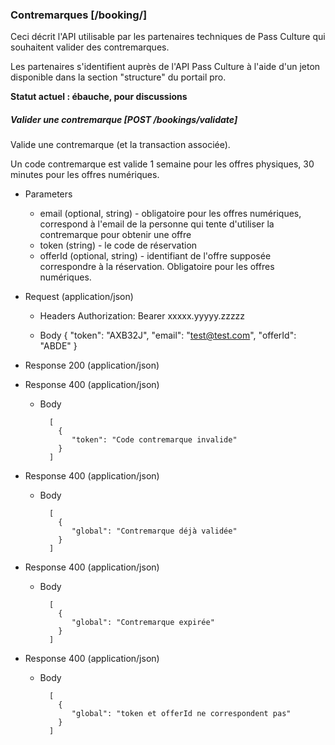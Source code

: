 ### Contremarques [/booking/]

Ceci décrit l'API utilisable par les partenaires techniques de Pass Culture qui souhaitent valider des contremarques.

Les partenaires s'identifient auprès de l'API Pass Culture à l'aide d'un jeton disponible dans la section "structure" du portail pro.

**Statut actuel : ébauche, pour discussions**

##### Valider une contremarque [POST /bookings/validate]

Valide une contremarque (et la transaction associée).

Un code contremarque est valide 1 semaine pour les offres physiques, 30 minutes pour les offres numériques.

+ Parameters

  + email (optional, string) - obligatoire pour les offres numériques, correspond à l'email de la personne qui tente d'utiliser la contremarque pour obtenir une offre
  + token (string) - le code de réservation
  + offerId (optional, string) - identifiant de l'offre supposée correspondre à la réservation. Obligatoire pour les offres numériques.

+ Request (application/json)

    + Headers
       Authorization: Bearer xxxxx.yyyyy.zzzzz

    + Body
       { 
         "token": "AXB32J", 
         "email": "test@test.com",
         "offerId": "ABDE"
       }

+ Response 200 (application/json)

+ Response 400 (application/json)

    + Body

            [
              {
                 "token": "Code contremarque invalide"
              }
            ]

+ Response 400 (application/json)

    + Body

            [
              {
                 "global": "Contremarque déjà validée"
              }
            ]


+ Response 400 (application/json)

    + Body

            [
              {
                 "global": "Contremarque expirée"
              }
            ]


+ Response 400 (application/json)

    + Body

            [
              {
                 "global": "token et offerId ne correspondent pas"
              }
            ]
